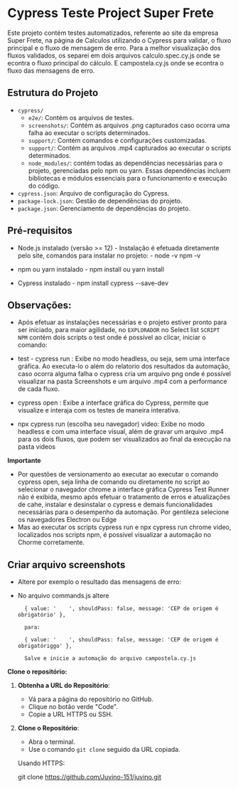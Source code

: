# Cypress Teste Project Super Frete

Este projeto contém testes automatizados, referente ao site da empresa Super Frete, na
página de Calculos utilizando o Cypress para validar, o fluxo principal e o fluxo de mensagem de erro.
Para a melhor visualização dos fluxos validados, os separei em dois arquivos calculo.spec.cy.js onde se econtra o fluxo principal do cálculo.
E campostela.cy.js onde se econtra o fluxo das mensagens de erro.
## Estrutura do Projeto

- `cypress/`
  - `e2e/`: Contém os arquivos de testes.
  - `screenshots/`: Contém as arquivos .png capturados caso ocorra uma falha ao executar o scripts determinados.
  - `support/`: Contém comandos e configurações customizadas.
  - `support/`: Contém as arquivos .mp4 capturados ao executar o scripts determinados.
  - `node_modules/`: contém todas as dependências necessárias para o projeto, gerenciadas pelo npm ou yarn. Essas dependências incluem bibliotecas e módulos essenciais para o funcionamento e execução do código.
- `cypress.json`: Arquivo de configuração do Cypress.
- `package-lock.json`: Gestão de dependências do projeto.
- `package.json`: Gerenciamento de dependências do projeto.

## Pré-requisitos

- Node.js instalado (versão >= 12) - Instalação é efetuada diretamente pelo site,
 comandos para instalar no projeto: - node -v npm -v

- npm ou yarn instalado - npm install ou yarn install

- Cypress instalado - npm install cypress --save-dev

## Observações:

- Após efetuar as instalações necessárias e o projeto estiver pronto para ser iniciado, para maior agilidade, no `EXPLORADOR` no Select list `SCRIPT NPM`  contém
dois scripts o test onde é possível ao clicar, iniciar o comando:

- test - cypress run : Exibe no modo headless, ou seja, sem uma interface gráfica. Ao executa-lo o além do  relatorio dos resultados da automação, caso ocorra alguma falha  o cypress cria um arquivo png onde é possível visualizar na pasta Screenshots e um arquivo .mp4 com a performance de cada fluxo.

- cypress open : Exibe a interface gráfica do Cypress, permite que visualize e interaja com os testes de maneira interativa.

- npx cypress run (escolha seu navegador) video: Exibe no modo headless e com uma interface visual, além de gravar um arquivo .mp4 para os dois fluxos, que podem ser visualizados ao final da execução na pasta videos

**Importante**
- Por questões de versionamento ao executar ao executar o comando cypress open, seja linha de comando ou diretamente no script ao selecionar o navegador chrome a interface gráfica Cypress Test Runner não é exibida, mesmo após efetuar o tratamento de erros e atualizações de cahe, instalar e desinstalar o cypress e demais funcionalidades necessárias para o desempenho da automação. Por gentileza selecione os navegadores Electron ou Edge
- Mas ao executar os scripts cypress run e npx cypress run chrome video, localizados nos scripts npm, é possivel visualizar a automação no Chorme corretamente.

## Criar arquivo screenshots
- Altere por exemplo o resultado das mensagens de erro:
- No arquivo commands.js altere

        { value: '    ', shouldPass: false, message: 'CEP de origem é obrigatório' },

        para:

        { value: '    ', shouldPass: false, message: 'CEP de origem é obrigatóriggo' }, 

        Salve e inicie a automação do arquivo campostela.cy.js

 **Clone o repositório:**

1. **Obtenha a URL do Repositório**:
   - Vá para a página do repositório no GitHub.
   - Clique no botão verde "Code".
   - Copie a URL HTTPS ou SSH.

2. **Clone o Repositório**:
   - Abra o terminal.
   - Use o comando `git clone` seguido da URL copiada.

   Usando HTTPS:
  
   git clone https://github.com/Juvino-151/juvino.git